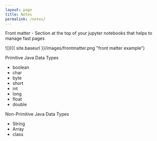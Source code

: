 ```yaml
---
layout: page
title: Notes
permalink: /notes/
---
```



Front matter - Section at the top of your jupyter notebooks that helps to manage fast pages

![]({{ site.baseurl }}/images/frontmatter.png "front matter example")

Primitive Java Data Types
- boolean
- char
- byte
- short
- int 
- long
- float
- double

Non-Primitive Java Data Types
- String
- Array
- class


